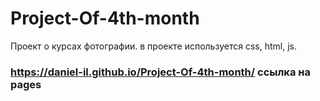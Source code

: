 # Project-Of-4th-month
Проект о курсах фотографии.
в проектe используется css, html, js.

### https://daniel-il.github.io/Project-Of-4th-month/ ссылка на pages
